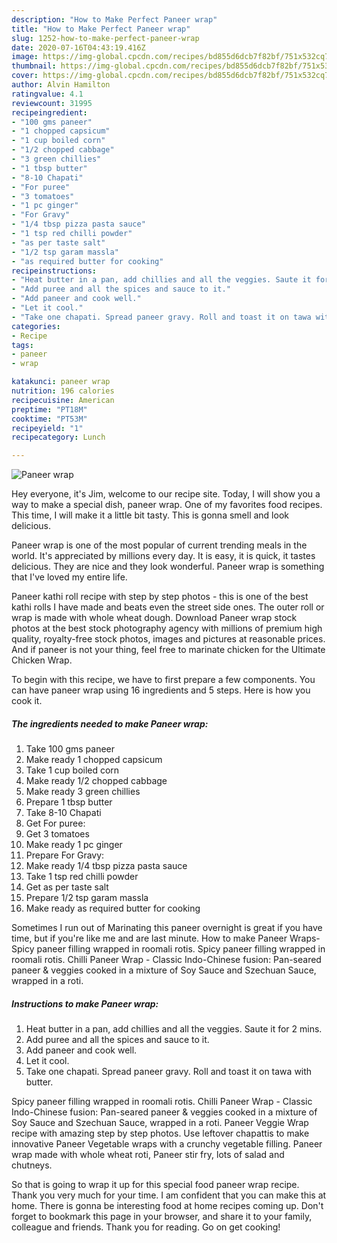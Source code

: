 ```yaml
---
description: "How to Make Perfect Paneer wrap"
title: "How to Make Perfect Paneer wrap"
slug: 1252-how-to-make-perfect-paneer-wrap
date: 2020-07-16T04:43:19.416Z
image: https://img-global.cpcdn.com/recipes/bd855d6dcb7f82bf/751x532cq70/paneer-wrap-recipe-main-photo.jpg
thumbnail: https://img-global.cpcdn.com/recipes/bd855d6dcb7f82bf/751x532cq70/paneer-wrap-recipe-main-photo.jpg
cover: https://img-global.cpcdn.com/recipes/bd855d6dcb7f82bf/751x532cq70/paneer-wrap-recipe-main-photo.jpg
author: Alvin Hamilton
ratingvalue: 4.1
reviewcount: 31995
recipeingredient:
- "100 gms paneer"
- "1 chopped capsicum"
- "1 cup boiled corn"
- "1/2 chopped cabbage"
- "3 green chillies"
- "1 tbsp butter"
- "8-10 Chapati"
- "For puree"
- "3 tomatoes"
- "1 pc ginger"
- "For Gravy"
- "1/4 tbsp pizza pasta sauce"
- "1 tsp red chilli powder"
- "as per taste salt"
- "1/2 tsp garam massla"
- "as required butter for cooking"
recipeinstructions:
- "Heat butter in a pan, add chillies and all the veggies. Saute it for 2 mins."
- "Add puree and all the spices and sauce to it."
- "Add paneer and cook well."
- "Let it cool."
- "Take one chapati. Spread paneer gravy. Roll and toast it on tawa with butter."
categories:
- Recipe
tags:
- paneer
- wrap

katakunci: paneer wrap 
nutrition: 196 calories
recipecuisine: American
preptime: "PT18M"
cooktime: "PT53M"
recipeyield: "1"
recipecategory: Lunch

---
```



![Paneer wrap](https://img-global.cpcdn.com/recipes/bd855d6dcb7f82bf/751x532cq70/paneer-wrap-recipe-main-photo.jpg)

Hey everyone, it's Jim, welcome to our recipe site. Today, I will show you a way to make a special dish, paneer wrap. One of my favorites food recipes. This time, I will make it a little bit tasty. This is gonna smell and look delicious.

Paneer wrap is one of the most popular of current trending meals in the world. It's appreciated by millions every day. It is easy, it is quick, it tastes delicious. They are nice and they look wonderful. Paneer wrap is something that I've loved my entire life.

Paneer kathi roll recipe with step by step photos - this is one of the best kathi rolls I have made and beats even the street side ones. The outer roll or wrap is made with whole wheat dough. Download Paneer wrap stock photos at the best stock photography agency with millions of premium high quality, royalty-free stock photos, images and pictures at reasonable prices. And if paneer is not your thing, feel free to marinate chicken for the Ultimate Chicken Wrap.


To begin with this recipe, we have to first prepare a few components. You can have paneer wrap using 16 ingredients and 5 steps. Here is how you cook it.

<!--inarticleads1-->

##### The ingredients needed to make Paneer wrap:

1. Take 100 gms paneer
1. Make ready 1 chopped capsicum
1. Take 1 cup boiled corn
1. Make ready 1/2 chopped cabbage
1. Make ready 3 green chillies
1. Prepare 1 tbsp butter
1. Take 8-10 Chapati
1. Get For puree:
1. Get 3 tomatoes
1. Make ready 1 pc ginger
1. Prepare For Gravy:
1. Make ready 1/4 tbsp pizza pasta sauce
1. Take 1 tsp red chilli powder
1. Get as per taste salt
1. Prepare 1/2 tsp garam massla
1. Make ready as required butter for cooking


Sometimes I run out of Marinating this paneer overnight is great if you have time, but if you&#39;re like me and are last minute. How to make Paneer Wraps-Spicy paneer filling wrapped in roomali rotis. Spicy paneer filling wrapped in roomali rotis. Chilli Paneer Wrap - Classic Indo-Chinese fusion: Pan-seared paneer &amp; veggies cooked in a mixture of Soy Sauce and Szechuan Sauce, wrapped in a roti. 

<!--inarticleads2-->

##### Instructions to make Paneer wrap:

1. Heat butter in a pan, add chillies and all the veggies. Saute it for 2 mins.
1. Add puree and all the spices and sauce to it.
1. Add paneer and cook well.
1. Let it cool.
1. Take one chapati. Spread paneer gravy. Roll and toast it on tawa with butter.


Spicy paneer filling wrapped in roomali rotis. Chilli Paneer Wrap - Classic Indo-Chinese fusion: Pan-seared paneer &amp; veggies cooked in a mixture of Soy Sauce and Szechuan Sauce, wrapped in a roti. Paneer Veggie Wrap recipe with amazing step by step photos. Use leftover chapattis to make innovative Paneer Vegetable wraps with a crunchy vegetable filling. Paneer wrap made with whole wheat roti, Paneer stir fry, lots of salad and chutneys. 

So that is going to wrap it up for this special food paneer wrap recipe. Thank you very much for your time. I am confident that you can make this at home. There is gonna be interesting food at home recipes coming up. Don't forget to bookmark this page in your browser, and share it to your family, colleague and friends. Thank you for reading. Go on get cooking!

